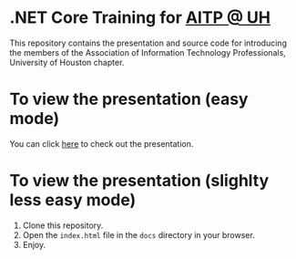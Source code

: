 # .NET Core Training for [AITP @ UH](http://aitpuh.com/)

This repository contains the presentation and source code for introducing the
members of the Association of Information Technology Professionals, University
of Houston chapter.

# To view the presentation (easy mode)

You can click [here](https://realistschuckle.github.io/uh-aitp-20161105) to
check out the presentation.

# To view the presentation (slighlty less easy mode)

1. Clone this repository.
2. Open the `index.html` file in the `docs` directory in your browser.
3. Enjoy.
